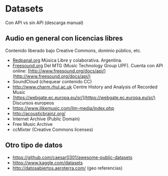 # Datasets

Con API vs sin API (descarga manual)

## Audio en general con licencias libres

Contenido liberado bajo Creative Commons, dominio público, etc.

* [Redpanal.org](http://redpanal.org/) Música Libre y colaborativa. Argentina.
* [Freesound.org](http://www.freesound.org/) Del MTG (Music Technology Group UPF). Cuenta con API online: [http://www.freesound.org/docs/api/](http://www.freesound.org/docs/api/)
* SoundCloud (chequear contenido CC)
* http://www.charm.rhul.ac.uk Centre History and Analysis of Recorded Music
* [https://webgate.ec.europa.eu/sr/](https://webgate.ec.europa.eu/sr/) Discursos europeos
* https://www.ilikemusic.com/ilm-media/index.php
* http://acousticbrainz.org/
* Internet Archive (Public Domain)
* Free Music Archive
* ccMixter (Creative Commons licenses)


## Otro tipo de datos

* https://github.com/caesar0301/awesome-public-datasets
* https://www.kaggle.com/datasets
* http://datosabiertos.aeroterra.com/ (geo referencias)
